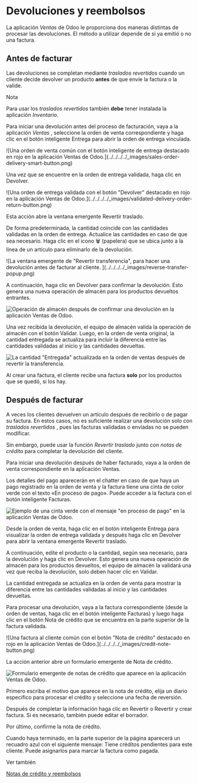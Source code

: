 # Devoluciones y reembolsos

La aplicación _Ventas_ de Odoo le proporciona dos maneras distintas de
procesar las devoluciones. El método a utilizar depende de si ya emitió o no
una factura.

## Antes de facturar

Las devoluciones se completan mediante _traslados revertidos_ cuando un
cliente decide devolver un producto **antes** de que envíe la factura o la
valide.

Nota

Para usar los _traslados revertidos_ también **debe** tener instalada la
aplicación _Inventario_.

Para iniciar una devolución antes del proceso de facturación, vaya a la
aplicación _Ventas_ , seleccione la orden de venta correspondiente y haga clic
en el botón inteligente Entrega para abrir la orden de entrega vinculada.

![Una orden de venta común con el botón inteligente de entrega destacado en
rojo en la aplicación Ventas de Odoo.](../../../../_images/sales-order-
delivery-smart-button.png)

Una vez que se encuentre en la orden de entrega validada, haga clic en
Devolver.

![Una orden de entrega validada con el botón "Devolver" destacado en rojo en
la aplicación Ventas de Odoo.](../../../../_images/validated-delivery-order-
return-button.png)

Esta acción abre la ventana emergente Revertir traslado.

De forma predeterminada, la cantidad coincide con las cantidades validadas en
la orden de entrega. Actualice las cantidades en caso de que sea necesario.
Haga clic en el icono 🗑️ (papelera) que se ubica junto a la línea de un
artículo para eliminarlo de la devolución.

![La ventana emergente de "Revertir transferencia", para hacer una devolución
antes de facturar al cliente. ](../../../../_images/reverse-transfer-
popup.png)

A continuación, haga clic en Devolver para confirmar la devolución. Esto
genera una nueva operación de almacén para los productos devueltos entrantes.

![Operación de almacén después de confirmar una devolución en la aplicación
Ventas de Odoo.](../../../../_images/warehouse-operation-confirmed-return.png)

Una vez recibida la devolución, el equipo de almacén valida la operación de
almacén con el botón Validar. Luego, en la orden de venta original, la
cantidad entregada se actualiza para incluir la diferencia entre las
cantidades validadas al inicio y las cantidades devueltas.

![La cantidad "Entregada" actualizada en la orden de ventas después de
revertir la transferencia. ](../../../../_images/updated-sales-quantities.png)

Al crear una factura, el cliente recibe una factura **solo** por los productos
que se quedó, si los hay.

## Después de facturar

A veces los clientes devuelven un artículo después de recibirlo o de pagar su
factura. En estos casos, no es suficiente realizar una devolución solo con
_traslados revertidos_ , pues las facturas validadas o enviadas no se pueden
modificar.

Sin embargo, puede usar la función _Revertir traslado_ junto con _notas de
crédito_ para completar la devolución del cliente.

Para iniciar una devolución después de haber facturado, vaya a la orden de
venta correspondiente en la aplicación Ventas.

Los detalles del pago aparecerán en el chatter en caso de que haya un pago
registrado en la orden de venta y la factura tiene una cinta de color verde
con el texto «En proceso de pago». Puede acceder a la factura con el botón
inteligente Facturas.

![Ejemplo de una cinta verde con el mensaje "en proceso de pago" en la
aplicación Ventas de Odoo.](../../../../_images/green-in-payment-banner.png)

Desde la orden de venta, haga clic en el botón inteligente Entrega para
visualizar la orden de entrega validada y después haga clic en Devolver para
abrir la ventana emergente Revertir traslado.

A continuación, edite el producto o la cantidad, según sea necesario, para la
devolución y haga clic en Devolver. Esto genera una nueva operación de almacén
para los productos devueltos, el equipo de almacén la validará una vez que
reciba la devolución, solo deben hacer clic en Validar.

La cantidad entregada se actualiza en la orden de venta para mostrar la
diferencia entre las cantidades validadas al inicio y las cantidades
devueltas.

Para procesar una devolución, vaya a la factura correspondiente (desde la
orden de ventas, haga clic en el botón inteligente Facturas) y luego haga clic
en el botón Nota de crédito que se encuentra en la parte superior de la
factura validada.

![Una factura al cliente común con el botón "Nota de crédito" destacado en
rojo en  la aplicación Ventas de Odoo.](../../../../_images/credit-note-
button.png)

La acción anterior abre un formulario emergente de Nota de crédito.

![Formulario emergente de notas de crédito que aparece en la aplicación Ventas
de Odoo.](../../../../_images/credit-note-pop-up-form.png)

Primero escriba el motivo que aparece en la nota de crédito, elija un diario
específico para procesar el crédito y seleccione una fecha de reversión.

Después de completar la información haga clic en Revertir o Revertir y crear
factura. Si es necesario, también puede editar el borrador.

Por último, confirme la nota de crédito.

Cuando haya terminado, en la parte superior de la página aparecerá un recuadro
azul con el siguiente mensaje: Tiene créditos pendientes para este cliente.
Puede asignarlos para marcar la factura como pagada.

Ver también

[Notas de crédito y
reembolsos](../../../finance/accounting/customer_invoices/credit_notes.html)

